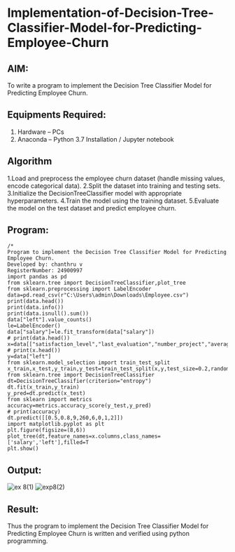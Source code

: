 # Implementation-of-Decision-Tree-Classifier-Model-for-Predicting-Employee-Churn

## AIM:
To write a program to implement the Decision Tree Classifier Model for Predicting Employee Churn.

## Equipments Required:
1. Hardware – PCs
2. Anaconda – Python 3.7 Installation / Jupyter notebook

## Algorithm
1.Load and preprocess the employee churn dataset (handle missing values, encode categorical data).
2.Split the dataset into training and testing sets.
3.Initialize the DecisionTreeClassifier model with appropriate hyperparameters.
4.Train the model using the training dataset.
5.Evaluate the model on the test dataset and predict employee churn. 

## Program:
```
/*
Program to implement the Decision Tree Classifier Model for Predicting Employee Churn.
Developed by: chanthru v
RegisterNumber: 24900997
import pandas as pd
from sklearn.tree import DecisionTreeClassifier,plot_tree
from sklearn.preprocessing import LabelEncoder
data=pd.read_csv(r"C:\Users\admin\Downloads\Employee.csv")
print(data.head())
print(data.info())
print(data.isnull().sum())
data["left"].value_counts()
le=LabelEncoder()
data["salary"]=le.fit_transform(data["salary"])
# print(data.head())
x=data[["satisfaction_level","last_evaluation","number_project","average_mo
# print(x.head()) 
y=data["left"]
from sklearn.model_selection import train_test_split
x_train,x_test,y_train,y_test=train_test_split(x,y,test_size=0.2,random_st
from sklearn.tree import DecisionTreeClassifier
dt=DecisionTreeClassifier(criterion="entropy")
dt.fit(x_train,y_train)
y_pred=dt.predict(x_test)
from sklearn import metrics
accuracy=metrics.accuracy_score(y_test,y_pred)
# print(accuracy)
dt.predict([[0.5,0.8,9,260,6,0,1,2]])
import matplotlib.pyplot as plt
plt.figure(figsize=(8,6))
plot_tree(dt,feature_names=x.columns,class_names=['salary','left'],filled=T
plt.show()
```


## Output:
![ex 8(1)](https://github.com/user-attachments/assets/89c31021-889e-4f03-9982-458ed6d980a3)
![exp8(2)](https://github.com/user-attachments/assets/4bacb0b9-b86e-4348-90df-c8597e722c87)





## Result:
Thus the program to implement the  Decision Tree Classifier Model for Predicting Employee Churn is written and verified using python programming.
